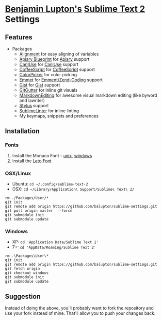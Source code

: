 # [Benjamin Lupton's](http://balupton.com) [Sublime Text 2](http://www.sublimetext.com/2) Settings

## Features

- Packages
	- [Alignment](https://github.com/wbond/sublime_alignment) for easy aligning of variables
	- [Apiary Blueprint](https://github.com/lkraider/sublimetext2-apiary-blueprint) for [Apiary](http://apiary.io/) support
	- [CanIUse](https://github.com/Azd325/sublime-text-caniuse) for [CanIUse](http://caniuse.com/) support
	- [CoffeeScript](https://github.com/jashkenas/coffee-script-tmbundle) for [CoffeeScript](http://coffeescript.org/) support
	- [ColorPicker](https://github.com/weslly/ColorPicker) for color picking
	- [Emmet](https://github.com/sergeche/emmet-sublime) for [Emment/Zend-Coding](http://emmet.io) support
	- [Gist](https://github.com/condemil/Gist) for [Gist](https://gist.github.com/) support
	- [GitGutter](https://github.com/jisaacks/GitGutter#readme) for inline git visuals
	- [MarkdownEditing](https://github.com/balupton/MarkdownEditing) for awesome visual markdown editing (like byword and iawriter)
	- [Stylus](http://learnboost.github.com/stylus/) support
	- [SublimeLinter](https://github.com/SublimeLinter/SublimeLinter) for inline linting
	- My keymaps, snippets and preferences


## Installation

### Fonts

1. Install the Monaco Font - [unix](https://github.com/cstrap/monaco-font), [windows](https://github.com/cstrap/monaco-font)
1. Install the [Lato Font](http://www.google.com/webfonts#UsePlace:use/Collection:Lato:100,300,400,700,900,100italic,300italic,400italic,700italic,900italic)

### OSX/Linux

- Ubuntu: `cd ~/.config/sublime-text-2`
- OSX: `cd ~/Library/Application\ Support/Sublime\ Text\ 2/`

```
rm ./Packages/User/*
git init
git remote add origin https://github.com/balupton/sublime-settings.git
git pull origin master  --force
git submodule init
git submodule update
```

### Windows

- XP: `cd 'Application Data/Sublime Text 2'`
- 7+: `cd 'AppData/Roaming/Sublime Text 2'`

```
rm .\Packages\User\*
git init
git remote add origin https://github.com/balupton/sublime-settings.git
git fetch origin
git checkout windows
git submodule init
git submodule update
```


## Suggestion

Instead of doing the above, you'll probably want to fork the repository and use your fork instead of mine. That'll allow you to push your changes back.

